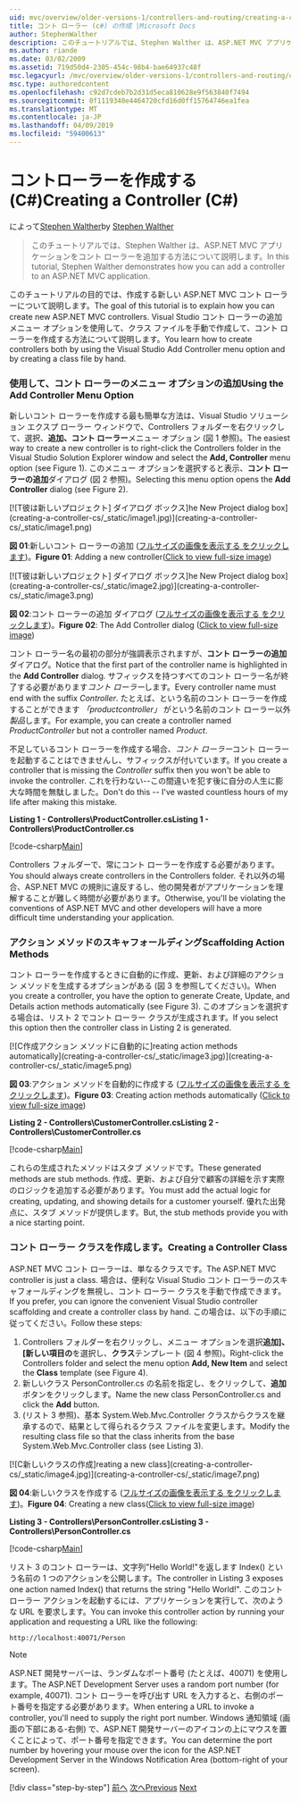 ```yaml
---
uid: mvc/overview/older-versions-1/controllers-and-routing/creating-a-controller-cs
title: コント ローラー (c#) の作成 |Microsoft Docs
author: StephenWalther
description: このチュートリアルでは、Stephen Walther は、ASP.NET MVC アプリケーションをコント ローラーを追加する方法について説明します。
ms.author: riande
ms.date: 03/02/2009
ms.assetid: 719d50d4-2305-454c-98b4-bae64937c48f
msc.legacyurl: /mvc/overview/older-versions-1/controllers-and-routing/creating-a-controller-cs
msc.type: authoredcontent
ms.openlocfilehash: c92d7cdeb7b2d31d5eca810628e9f563840f7494
ms.sourcegitcommit: 0f1119340e4464720cfd16d0ff15764746ea1fea
ms.translationtype: MT
ms.contentlocale: ja-JP
ms.lasthandoff: 04/09/2019
ms.locfileid: "59400613"
---
```

# <a name="creating-a-controller-c"></a><span data-ttu-id="02f16-103">コントローラーを作成する (C#)</span><span class="sxs-lookup"><span data-stu-id="02f16-103">Creating a Controller (C#)</span></span>

<span data-ttu-id="02f16-104">によって[Stephen Walther](https://github.com/StephenWalther)</span><span class="sxs-lookup"><span data-stu-id="02f16-104">by [Stephen Walther](https://github.com/StephenWalther)</span></span>

> <span data-ttu-id="02f16-105">このチュートリアルでは、Stephen Walther は、ASP.NET MVC アプリケーションをコント ローラーを追加する方法について説明します。</span><span class="sxs-lookup"><span data-stu-id="02f16-105">In this tutorial, Stephen Walther demonstrates how you can add a controller to an ASP.NET MVC application.</span></span>


<span data-ttu-id="02f16-106">このチュートリアルの目的では、作成する新しい ASP.NET MVC コント ローラーについて説明します。</span><span class="sxs-lookup"><span data-stu-id="02f16-106">The goal of this tutorial is to explain how you can create new ASP.NET MVC controllers.</span></span> <span data-ttu-id="02f16-107">Visual Studio コント ローラーの追加 メニュー オプションを使用して、クラス ファイルを手動で作成して、コント ローラーを作成する方法について説明します。</span><span class="sxs-lookup"><span data-stu-id="02f16-107">You learn how to create controllers both by using the Visual Studio Add Controller menu option and by creating a class file by hand.</span></span>

### <a name="using-the-add-controller-menu-option"></a><span data-ttu-id="02f16-108">使用して、コント ローラーのメニュー オプションの追加</span><span class="sxs-lookup"><span data-stu-id="02f16-108">Using the Add Controller Menu Option</span></span>

<span data-ttu-id="02f16-109">新しいコント ローラーを作成する最も簡単な方法は、Visual Studio ソリューション エクスプ ローラー ウィンドウで、Controllers フォルダーを右クリックして、選択、**追加、コント ローラー**メニュー オプション (図 1 参照)。</span><span class="sxs-lookup"><span data-stu-id="02f16-109">The easiest way to create a new controller is to right-click the Controllers folder in the Visual Studio Solution Explorer window and select the **Add, Controller** menu option (see Figure 1).</span></span> <span data-ttu-id="02f16-110">このメニュー オプションを選択すると表示、**コント ローラーの追加**ダイアログ (図 2 参照)。</span><span class="sxs-lookup"><span data-stu-id="02f16-110">Selecting this menu option opens the **Add Controller** dialog (see Figure 2).</span></span>


[![T<span data-ttu-id="02f16-111">彼は新しいプロジェクト] ダイアログ ボックス]</span><span class="sxs-lookup"><span data-stu-id="02f16-111">he New Project dialog box]</span></span>(creating-a-controller-cs/_static/image1.jpg)](creating-a-controller-cs/_static/image1.png)

<span data-ttu-id="02f16-112">**図 01**:新しいコント ローラーの追加 ([フルサイズの画像を表示する をクリックします](creating-a-controller-cs/_static/image2.png))。</span><span class="sxs-lookup"><span data-stu-id="02f16-112">**Figure 01**: Adding a new controller([Click to view full-size image](creating-a-controller-cs/_static/image2.png))</span></span>


[![T<span data-ttu-id="02f16-113">彼は新しいプロジェクト] ダイアログ ボックス]</span><span class="sxs-lookup"><span data-stu-id="02f16-113">he New Project dialog box]</span></span>(creating-a-controller-cs/_static/image2.jpg)](creating-a-controller-cs/_static/image3.png)

<span data-ttu-id="02f16-114">**図 02**:コント ローラーの追加 ダイアログ ([フルサイズの画像を表示する をクリックします](creating-a-controller-cs/_static/image4.png))。</span><span class="sxs-lookup"><span data-stu-id="02f16-114">**Figure 02**: The Add Controller dialog ([Click to view full-size image](creating-a-controller-cs/_static/image4.png))</span></span>


<span data-ttu-id="02f16-115">コント ローラー名の最初の部分が強調表示されますが、**コント ローラーの追加**ダイアログ。</span><span class="sxs-lookup"><span data-stu-id="02f16-115">Notice that the first part of the controller name is highlighted in the **Add Controller** dialog.</span></span> <span data-ttu-id="02f16-116">サフィックスを持つすべてのコント ローラー名が終了する必要があります*コント ローラー*します。</span><span class="sxs-lookup"><span data-stu-id="02f16-116">Every controller name must end with the suffix *Controller*.</span></span> <span data-ttu-id="02f16-117">たとえば、という名前のコント ローラーを作成することができます *「productcontroller」* がという名前のコント ローラー以外*製品*します。</span><span class="sxs-lookup"><span data-stu-id="02f16-117">For example, you can create a controller named *ProductController* but not a controller named *Product*.</span></span>


<span data-ttu-id="02f16-118">不足しているコント ローラーを作成する場合、*コント ローラー*コント ローラーを起動することはできませんし、サフィックスが付いています。</span><span class="sxs-lookup"><span data-stu-id="02f16-118">If you create a controller that is missing the *Controller* suffix then you won't be able to invoke the controller.</span></span> <span data-ttu-id="02f16-119">これを行わない--この間違いを犯す後に自分の人生に膨大な時間を無駄しました。</span><span class="sxs-lookup"><span data-stu-id="02f16-119">Don't do this -- I've wasted countless hours of my life after making this mistake.</span></span>


**<span data-ttu-id="02f16-120">Listing 1 - Controllers\ProductController.cs</span><span class="sxs-lookup"><span data-stu-id="02f16-120">Listing 1 - Controllers\ProductController.cs</span></span>**

[!code-csharp[Main](creating-a-controller-cs/samples/sample1.cs)]

<span data-ttu-id="02f16-121">Controllers フォルダーで、常にコント ローラーを作成する必要があります。</span><span class="sxs-lookup"><span data-stu-id="02f16-121">You should always create controllers in the Controllers folder.</span></span> <span data-ttu-id="02f16-122">それ以外の場合、ASP.NET MVC の規則に違反するし、他の開発者がアプリケーションを理解することが難しく時間が必要があります。</span><span class="sxs-lookup"><span data-stu-id="02f16-122">Otherwise, you'll be violating the conventions of ASP.NET MVC and other developers will have a more difficult time understanding your application.</span></span>

### <a name="scaffolding-action-methods"></a><span data-ttu-id="02f16-123">アクション メソッドのスキャフォールディング</span><span class="sxs-lookup"><span data-stu-id="02f16-123">Scaffolding Action Methods</span></span>

<span data-ttu-id="02f16-124">コント ローラーを作成するときに自動的に作成、更新、および詳細のアクション メソッドを生成するオプションがある (図 3 を参照してください)。</span><span class="sxs-lookup"><span data-stu-id="02f16-124">When you create a controller, you have the option to generate Create, Update, and Details action methods automatically (see Figure 3).</span></span> <span data-ttu-id="02f16-125">このオプションを選択する場合は、リスト 2 でコント ローラー クラスが生成されます。</span><span class="sxs-lookup"><span data-stu-id="02f16-125">If you select this option then the controller class in Listing 2 is generated.</span></span>


[![C<span data-ttu-id="02f16-126">作成アクション メソッドに自動的に]</span><span class="sxs-lookup"><span data-stu-id="02f16-126">reating action methods automatically]</span></span>(creating-a-controller-cs/_static/image3.jpg)](creating-a-controller-cs/_static/image5.png)

<span data-ttu-id="02f16-127">**図 03**:アクション メソッドを自動的に作成する ([フルサイズの画像を表示する をクリックします](creating-a-controller-cs/_static/image6.png))。</span><span class="sxs-lookup"><span data-stu-id="02f16-127">**Figure 03**: Creating action methods automatically ([Click to view full-size image](creating-a-controller-cs/_static/image6.png))</span></span>


**<span data-ttu-id="02f16-128">Listing 2 - Controllers\CustomerController.cs</span><span class="sxs-lookup"><span data-stu-id="02f16-128">Listing 2 - Controllers\CustomerController.cs</span></span>**

[!code-csharp[Main](creating-a-controller-cs/samples/sample2.cs)]

<span data-ttu-id="02f16-129">これらの生成されたメソッドはスタブ メソッドです。</span><span class="sxs-lookup"><span data-stu-id="02f16-129">These generated methods are stub methods.</span></span> <span data-ttu-id="02f16-130">作成、更新、および自分で顧客の詳細を示す実際のロジックを追加する必要があります。</span><span class="sxs-lookup"><span data-stu-id="02f16-130">You must add the actual logic for creating, updating, and showing details for a customer yourself.</span></span> <span data-ttu-id="02f16-131">優れた出発点に、スタブ メソッドが提供します。</span><span class="sxs-lookup"><span data-stu-id="02f16-131">But, the stub methods provide you with a nice starting point.</span></span>

### <a name="creating-a-controller-class"></a><span data-ttu-id="02f16-132">コント ローラー クラスを作成します。</span><span class="sxs-lookup"><span data-stu-id="02f16-132">Creating a Controller Class</span></span>

<span data-ttu-id="02f16-133">ASP.NET MVC コント ローラーは、単なるクラスです。</span><span class="sxs-lookup"><span data-stu-id="02f16-133">The ASP.NET MVC controller is just a class.</span></span> <span data-ttu-id="02f16-134">場合は、便利な Visual Studio コント ローラーのスキャフォールディングを無視し、コント ローラー クラスを手動で作成できます。</span><span class="sxs-lookup"><span data-stu-id="02f16-134">If you prefer, you can ignore the convenient Visual Studio controller scaffolding and create a controller class by hand.</span></span> <span data-ttu-id="02f16-135">この場合は、以下の手順に従ってください。</span><span class="sxs-lookup"><span data-stu-id="02f16-135">Follow these steps:</span></span>

1. <span data-ttu-id="02f16-136">Controllers フォルダーを右クリックし、メニュー オプションを選択**追加]、[新しい項目の**を選択し、**クラス**テンプレート (図 4 参照)。</span><span class="sxs-lookup"><span data-stu-id="02f16-136">Right-click the Controllers folder and select the menu option **Add, New Item** and select the **Class** template (see Figure 4).</span></span>
2. <span data-ttu-id="02f16-137">新しいクラス PersonController.cs の名前を指定し、をクリックして、**追加**ボタンをクリックします。</span><span class="sxs-lookup"><span data-stu-id="02f16-137">Name the new class PersonController.cs and click the **Add** button.</span></span>
3. <span data-ttu-id="02f16-138">(リスト 3 参照)、基本 System.Web.Mvc.Controller クラスからクラスを継承するので、結果として得られるクラス ファイルを変更します。</span><span class="sxs-lookup"><span data-stu-id="02f16-138">Modify the resulting class file so that the class inherits from the base System.Web.Mvc.Controller class (see Listing 3).</span></span>


[![C<span data-ttu-id="02f16-139">新しいクラスの作成]</span><span class="sxs-lookup"><span data-stu-id="02f16-139">reating a new class]</span></span>(creating-a-controller-cs/_static/image4.jpg)](creating-a-controller-cs/_static/image7.png)

<span data-ttu-id="02f16-140">**図 04**:新しいクラスを作成する ([フルサイズの画像を表示する をクリックします](creating-a-controller-cs/_static/image8.png))。</span><span class="sxs-lookup"><span data-stu-id="02f16-140">**Figure 04**: Creating a new class([Click to view full-size image](creating-a-controller-cs/_static/image8.png))</span></span>


**<span data-ttu-id="02f16-141">Listing 3 - Controllers\PersonController.cs</span><span class="sxs-lookup"><span data-stu-id="02f16-141">Listing 3 - Controllers\PersonController.cs</span></span>**

[!code-csharp[Main](creating-a-controller-cs/samples/sample3.cs)]

<span data-ttu-id="02f16-142">リスト 3 のコント ローラーは、文字列"Hello World!"を返します Index() という名前の 1 つのアクションを公開します。</span><span class="sxs-lookup"><span data-stu-id="02f16-142">The controller in Listing 3 exposes one action named Index() that returns the string "Hello World!".</span></span> <span data-ttu-id="02f16-143">このコント ローラー アクションを起動するには、アプリケーションを実行して、次のような URL を要求します。</span><span class="sxs-lookup"><span data-stu-id="02f16-143">You can invoke this controller action by running your application and requesting a URL like the following:</span></span>

`http://localhost:40071/Person`

> [!NOTE]
> 
> <span data-ttu-id="02f16-144">ASP.NET 開発サーバーは、ランダムなポート番号 (たとえば、40071) を使用します。</span><span class="sxs-lookup"><span data-stu-id="02f16-144">The ASP.NET Development Server uses a random port number (for example, 40071).</span></span> <span data-ttu-id="02f16-145">コント ローラーを呼び出す URL を入力すると、右側のポート番号を指定する必要があります。</span><span class="sxs-lookup"><span data-stu-id="02f16-145">When entering a URL to invoke a controller, you'll need to supply the right port number.</span></span> <span data-ttu-id="02f16-146">Windows 通知領域 (画面の下部にある-右側) で、ASP.NET 開発サーバーのアイコンの上にマウスを置くことによって、ポート番号を指定できます。</span><span class="sxs-lookup"><span data-stu-id="02f16-146">You can determine the port number by hovering your mouse over the icon for the ASP.NET Development Server in the Windows Notification Area (bottom-right of your screen).</span></span>
> 
> [!div class="step-by-step"]
> <span data-ttu-id="02f16-147">[前へ](adding-dynamic-content-to-a-cached-page-cs.md)
> [次へ](creating-an-action-cs.md)</span><span class="sxs-lookup"><span data-stu-id="02f16-147">[Previous](adding-dynamic-content-to-a-cached-page-cs.md)
[Next](creating-an-action-cs.md)</span></span>
